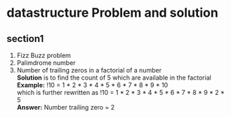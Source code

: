 # datastructure Problem and solution
##  section1
1. Fizz Buzz problem
2. Palimdrome number
3. Number of trailing zeros in a factorial of a number <br />
  **Solution** is to find the count of 5 which are available in the factorial <br />
  **Example:** !10 = 1 * 2 * 3 * 4 * 5 * 6 * 7 * 8 * 9 * 10 <br />
which is further rewritten as !10 = 1 * 2 * 3 * 4 * 5 * 6 * 7 * 8 * 9 * 2 * 5 <br />
**Answer:** Number trailing zero = 2

